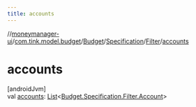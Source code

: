 ```yaml
---
title: accounts
---
```

//[moneymanager-ui](../../../../../index.html)/[com.tink.model.budget](../../../index.html)/[Budget](../../index.html)/[Specification](../index.html)/[Filter](index.html)/[accounts](accounts.html)



# accounts



[androidJvm]\
val [accounts](accounts.html): [List](https://kotlinlang.org/api/latest/jvm/stdlib/kotlin.collections/-list/index.html)&lt;[Budget.Specification.Filter.Account](-account/index.html)&gt;




